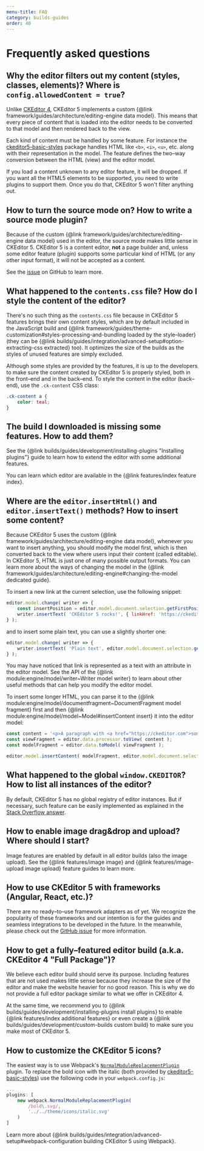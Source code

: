 ```yaml
---
menu-title: FAQ
category: builds-guides
order: 40
---
```


# Frequently asked questions

## Why the editor filters out my content (styles, classes, elements)? Where is `config.allowedContent = true`?

Unlike [CKEditor 4](https://ckeditor.com/ckeditor-4/), CKEditor 5 implements a custom {@link framework/guides/architecture/editing-engine data model}. This means that every piece of content that is loaded into the editor needs to be converted to that model and then rendered back to the view.

Each kind of content must be handled by some feature. For instance the [ckeditor5-basic-styles](https://www.npmjs.com/package/@ckeditor/ckeditor5-basic-styles) package handles HTML like `<b>`, `<i>`, `<u>`, etc. along with their representation in the model. The feature defines the two–way conversion between the HTML (view) and the editor model.

If you load a content unknown to any editor feature, it will be dropped. If you want all the HTML5 elements to be supported, you need to write plugins to support them. Once you do that, CKEditor 5 won't filter anything out.

## How to turn the source mode on? How to write a source mode plugin?

Because of the custom {@link framework/guides/architecture/editing-engine data model} used in the editor, the source mode makes little sense in CKEditor 5. CKEditor 5 is a content editor, <strong>not</strong> a page builder and, unless some editor feature (plugin) supports some particular kind of HTML (or any other input format), it will not be accepted as a content.

See the [issue](https://github.com/ckeditor/ckeditor5/issues/592) on GitHub to learn more.

## What happened to the `contents.css` file? How do I style the content of the editor?

There's no such thing as the `contents.css` file because in CKEditor 5 features brings their own content styles, which are by default included in the JavaScript build and {@link framework/guides/theme-customization#styles-processing-and-bundling loaded by the style–loader} (they can be  {@link builds/guides/integration/advanced-setup#option-extracting-css extracted} too). It optimizes the size of the builds as the styles of unused features are simply excluded.

Although some styles are provided by the features, it is up to the developers to make sure the content created by CKEditor 5 is properly styled, both in the front–end and in the back–end. To style the content in the editor (back–end), use the `.ck-content` CSS class:

```css
.ck-content a {
	color: teal;
}
```

## The build I downloaded is missing some features. How to add them?

See the {@link builds/guides/development/installing-plugins "Installing plugins"} guide to learn how to extend the editor with some additional features.

You can learn which editor are available in the {@link features/index feature index}.

## Where are the `editor.insertHtml()` and `editor.insertText()` methods? How to insert some content?

Because CKEditor 5 uses the custom {@link framework/guides/architecture/editing-engine data model}, whenever you want to insert anything, you should modify the model first, which is then converted back to the view where users input their content (called editable). In CKEditor 5, HTML is just one of many possible output formats. You can learn more about the ways of changing the model in the {@link framework/guides/architecture/editing-engine#changing-the-model dedicated guide}.

To insert a new link at the current selection, use the following snippet:

```js
editor.model.change( writer => {
    const insertPosition = editor.model.document.selection.getFirstPosition();
    writer.insertText( 'CKEditor 5 rocks!', { linkHref: 'https://ckeditor.com/' }, insertPosition );
} );
```

and to insert some plain text, you can use a slightly shorter one:

```js
editor.model.change( writer => {
    writer.insertText( 'Plain text', editor.model.document.selection.getFirstPosition() );
} );
```

You may have noticed that link is represented as a text with an attribute in the editor model. See the API of the {@link module:engine/model/writer~Writer model writer} to learn about other useful methods that can help you modify the editor model.

To insert some longer HTML, you can parse it to the {@link module:engine/model/documentfragment~DocumentFragment model fragment} first and then {@link module:engine/model/model~Model#insertContent insert} it into the editor model:

```js
const content = '<p>A paragraph with <a href="https://ckeditor.com">some link</a>.';
const viewFragment = editor.data.processor.toView( content );
const modelFragment = editor.data.toModel( viewFragment );

editor.model.insertContent( modelFragment, editor.model.document.selection );
```

## What happened to the global `window.CKEDITOR`? How to list all instances of the editor?

By default, CKEditor 5 has no global registry of editor instances. But if necessary, such feature can be easily implemented as explained in the [Stack Overflow answer](https://stackoverflow.com/a/48682501/1485219).

## How to enable image drag&drop and upload? Where should I start?

Image features are enabled by default in all editor builds (also the image upload). See the {@link features/image image} and {@link features/image-upload image upload} feature guides to learn more.

## How to use CKEditor 5 with frameworks (Angular, React, etc.)?

There are no ready–to–use framework adapters as of yet. We recognize the popularity of these frameworks and our intention is for the guides and seamless integrations to be developed in the future. In the meanwhile, please check out the [GitHub issue](https://github.com/ckeditor/ckeditor5/issues/599) for more information.

## How to get a fully–featured editor build (a.k.a. CKEditor 4 "Full Package")?

We believe each editor build should serve its purpose. Including features that are not used makes little sense because they increase the size of the editor and make the website heavier for no good reason. This is why we do not provide a full editor package similar to what we offer in CKEditor 4.

At the same time, we recommend you to {@link builds/guides/development/installing-plugins install plugins} to enable {@link features/index additional features} or even create a {@link builds/guides/development/custom-builds custom build} to make sure you make most of CKEditor 5.

## How to customize the CKEditor 5 icons?

The easiest way is to use Webpack's [`NormalModuleReplacementPlugin`](https://webpack.js.org/plugins/normal-module-replacement-plugin/) plugin. To replace the bold icon with the italic (both provided by [ckeditor5-basic-styles](https://www.npmjs.com/package/@ckeditor/ckeditor5-basic-styles)) use the following code in your `webpack.config.js`:

```js
...
plugins: [
	new webpack.NormalModuleReplacementPlugin(
		/bold\.svg/,
		'../../theme/icons/italic.svg'
	)
]
```

Learn more about {@link builds/guides/integration/advanced-setup#webpack-configuration building CKEditor 5 using Webpack}.
